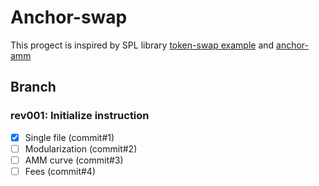# Anchor-swap

This progect is inspired by SPL library [token-swap example](https://github.com/solana-labs/solana-program-library/tree/master/token-swap) and [anchor-amm](https://github.com/ironaddicteddog/anchor-amm)

## Branch

### rev001: Initialize instruction

- [x] Single file (commit#1)
- [ ] Modularization (commit#2)
- [ ] AMM curve (commit#3)
- [ ] Fees (commit#4)
